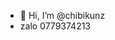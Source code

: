 - 👋 Hi, I’m @chibikunz
- zalo 0779374213

<!---
chibikunz/chibikunz is a ✨ special ✨ repository because its `README.md` (this file) appears on your GitHub profile.
You can click the Preview link to take a look at your changes.
--->
